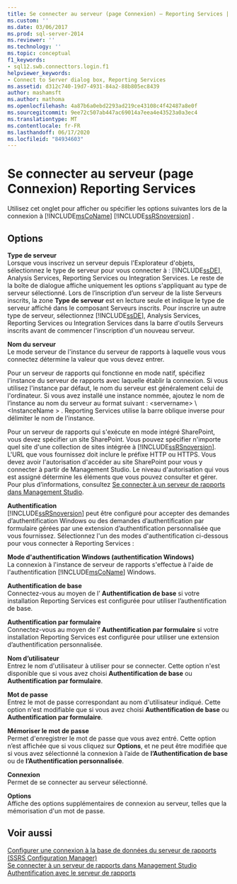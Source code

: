 ```yaml
---
title: Se connecter au serveur (page Connexion) — Reporting Services | Microsoft Docs
ms.custom: ''
ms.date: 03/06/2017
ms.prod: sql-server-2014
ms.reviewer: ''
ms.technology: ''
ms.topic: conceptual
f1_keywords:
- sql12.swb.connecttors.login.f1
helpviewer_keywords:
- Connect to Server dialog box, Reporting Services
ms.assetid: d312c740-19d7-4931-84a2-88b805ec8439
author: mashamsft
ms.author: mathoma
ms.openlocfilehash: 4a87b6a0ebd2293ad219ce43108c4f42487a8e0f
ms.sourcegitcommit: 9ee72c507ab447ac69014a7eea4e43523a0a3ec4
ms.translationtype: MT
ms.contentlocale: fr-FR
ms.lasthandoff: 06/17/2020
ms.locfileid: "84934603"
---
```

# <a name="connect-to-server-login-page-reporting-services"></a>Se connecter au serveur (page Connexion) Reporting Services
  Utilisez cet onglet pour afficher ou spécifier les options suivantes lors de la connexion à [!INCLUDE[msCoName](../includes/msconame-md.md)] [!INCLUDE[ssRSnoversion](../includes/ssrsnoversion-md.md)] .  
  
## <a name="options"></a>Options  
 **Type de serveur**  
 Lorsque vous inscrivez un serveur depuis l'Explorateur d'objets, sélectionnez le type de serveur pour vous connecter à : [!INCLUDE[ssDE](../includes/ssde-md.md)], Analysis Services, Reporting Services ou Integration Services. Le reste de la boîte de dialogue affiche uniquement les options s'appliquant au type de serveur sélectionné. Lors de l’inscription d’un serveur de la liste Serveurs inscrits, la zone **Type de serveur** est en lecture seule et indique le type de serveur affiché dans le composant Serveurs inscrits. Pour inscrire un autre type de serveur, sélectionnez [!INCLUDE[ssDE](../includes/ssde-md.md)], Analysis Services, Reporting Services ou Integration Services dans la barre d'outils Serveurs inscrits avant de commencer l'inscription d'un nouveau serveur.  
  
 **Nom du serveur**  
 Le mode serveur de l'instance du serveur de rapports à laquelle vous vous connectez détermine la valeur que vous devez entrer.  
  
 Pour un serveur de rapports qui fonctionne en mode natif, spécifiez l'instance du serveur de rapports avec laquelle établir la connexion. Si vous utilisez l'instance par défaut, le nom du serveur est généralement celui de l'ordinateur. Si vous avez installé une instance nommée, ajoutez le nom de l’instance au nom du serveur au format suivant : \<servername> \\<InstanceName \> . Reporting Services utilise la barre oblique inverse pour délimiter le nom de l'instance.  
  
 Pour un serveur de rapports qui s'exécute en mode intégré SharePoint, vous devez spécifier un site SharePoint. Vous pouvez spécifier n'importe quel site d'une collection de sites intégrée à [!INCLUDE[ssRSnoversion](../includes/ssrsnoversion-md.md)]. L'URL que vous fournissez doit inclure le préfixe HTTP ou HTTPS. Vous devez avoir l'autorisation d'accéder au site SharePoint pour vous y connecter à partir de Management Studio. Le niveau d'autorisation qui vous est assigné détermine les éléments que vous pouvez consulter et gérer. Pour plus d’informations, consultez [Se connecter à un serveur de rapports dans Management Studio](../reporting-services/tools/connect-to-a-report-server-in-management-studio.md).  
  
 **Authentification**  
 [!INCLUDE[ssRSnoversion](../includes/ssrsnoversion-md.md)] peut être configuré pour accepter des demandes d’authentification Windows ou des demandes d’authentification par formulaire gérées par une extension d’authentification personnalisée que vous fournissez. Sélectionnez l'un des modes d'authentification ci-dessous pour vous connecter à Reporting Services :  
  
 **Mode d'authentification Windows (authentification Windows)**  
 La connexion à l'instance de serveur de rapports s'effectue à l'aide de l'authentification [!INCLUDE[msCoName](../includes/msconame-md.md)] Windows.  
  
 **Authentification de base**  
 Connectez-vous au moyen de l’ **Authentification de base** si votre installation Reporting Services est configurée pour utiliser l’authentification de base.  
  
 **Authentification par formulaire**  
 Connectez-vous au moyen de l’ **Authentification par formulaire** si votre installation Reporting Services est configurée pour utiliser une extension d’authentification personnalisée.  
  
 **Nom d’utilisateur**  
 Entrez le nom d'utilisateur à utiliser pour se connecter. Cette option n'est disponible que si vous avez choisi **Authentification de base** ou **Authentification par formulaire**.  
  
 **Mot de passe**  
 Entrez le mot de passe correspondant au nom d'utilisateur indiqué. Cette option n'est modifiable que si vous avez choisi **Authentification de base** ou **Authentification par formulaire**.  
  
 **Mémoriser le mot de passe**  
 Permet d'enregistrer le mot de passe que vous avez entré. Cette option n’est affichée que si vous cliquez sur **Options**, et ne peut être modifiée que si vous avez sélectionné la connexion à l’aide de **l’Authentification de base** ou de **l’Authentification personnalisée**.  
  
 **Connexion**  
 Permet de se connecter au serveur sélectionné.  
  
 **Options**  
 Affiche des options supplémentaires de connexion au serveur, telles que la mémorisation d'un mot de passe.  
  
## <a name="see-also"></a>Voir aussi  
 [Configurer une connexion à la base de données du serveur de rapports &#40;SSRS Configuration Manager&#41;](../../2014/sql-server/install/configure-a-report-server-database-connection-ssrs-configuration-manager.md)   
 [Se connecter à un serveur de rapports dans Management Studio](../reporting-services/tools/connect-to-a-report-server-in-management-studio.md)   
 [Authentification avec le serveur de rapports](../reporting-services/security/authentication-with-the-report-server.md)  
  
  
